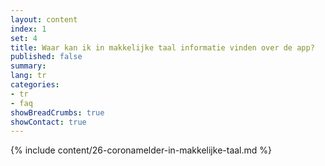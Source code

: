 ```yaml
---
layout: content
index: 1
set: 4
title: Waar kan ik in makkelijke taal informatie vinden over de app?
published: false
summary: 
lang: tr
categories:
- tr
- faq
showBreadCrumbs: true
showContact: true
---
```

{% include content/26-coronamelder-in-makkelijke-taal.md %}
